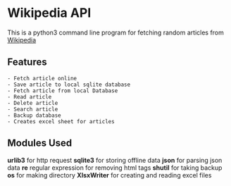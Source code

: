 # Wikipedia API

This is a python3 command line program for fetching random articles from [Wikipedia](https://wikipedia.com)

## Features
    
    - Fetch article online
    - Save article to local sqlite database
    - Fetch article from local Database
    - Read article
    - Delete article
    - Search article
    - Backup database
    - Creates excel sheet for articles

## Modules Used

**urlib3**  for http request
**sqlite3**  for storing offline data
**json**  for parsing json data
**re**  regular expression for removing html tags
**shutil**  for taking backup
**os**  for making directory
**XlsxWriter**  for creating and reading excel files